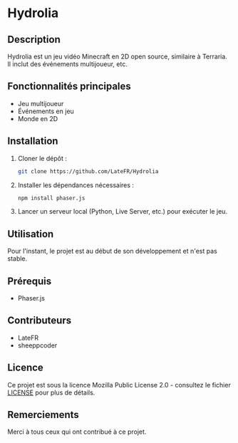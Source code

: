 # Hydrolia

## Description
Hydrolia est un jeu vidéo Minecraft en 2D open source, similaire à Terraria. Il inclut des événements multijoueur, etc.

## Fonctionnalités principales
- Jeu multijoueur
- Événements en jeu
- Monde en 2D

## Installation
1. Cloner le dépôt :
    ```sh
    git clone https://github.com/LateFR/Hydrolia
    ```
2. Installer les dépendances nécessaires :
    ```sh
    npm install phaser.js
    ```
3. Lancer un serveur local (Python, Live Server, etc.) pour exécuter le jeu.

## Utilisation
Pour l'instant, le projet est au début de son développement et n'est pas stable.

## Prérequis
- Phaser.js

## Contributeurs
- LateFR
- sheeppcoder

## Licence

Ce projet est sous la licence Mozilla Public License 2.0 - consultez le fichier [LICENSE](./LICENSE) pour plus de détails.
## Remerciements
Merci à tous ceux qui ont contribué à ce projet.
